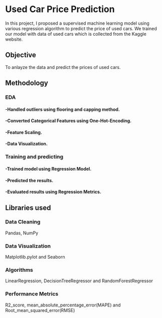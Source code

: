 
# Used Car Price Prediction
In this project, I proposed a supervised machine
learning model using various regression algorithm to predict the price of used cars.
We trained our model with data of used cars which is collected from the Kaggle website.

## Objective
To anlayze the data and predict the prices of used cars.

## Methodology
### EDA
#### -Handled outliers using flooring and capping method.
#### -Converted Categorical Features using One-Hot-Encoding.
#### -Feature Scaling.
#### -Data Visualization.
### Training and predicting
#### -Trained model using Regression Model.
#### -Predicted the results.
#### -Evaluated results using Regression Metrics.


## Libraries used

### Data Cleaning
Pandas, NumPy

### Data Visualization
Matplotlib.pylot and Seaborn

### Algorithms
LinearRegression, DecisionTreeRegressor and RandomForestRegressor

### Performance Metrics
R2_score, mean_absolute_percentage_error(MAPE) and Root_mean_squared_error(RMSE)
